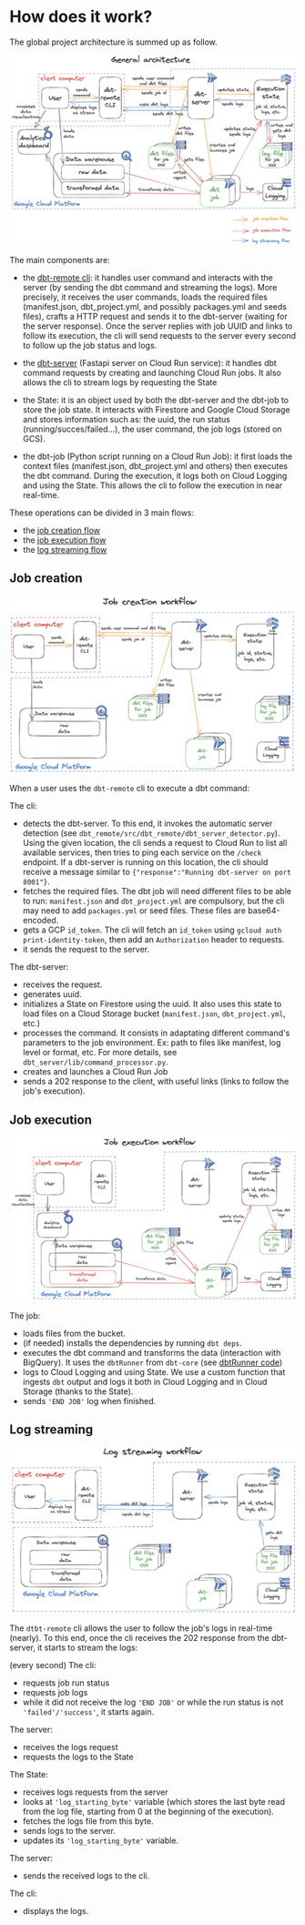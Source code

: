 # How does it work?

The global project architecture is summed up as follow.

![dbt-remote-schema](images/dbt-remote-schema.png)

The main components are:

- the [dbt-remote cli](#dbt-remote-cli): it handles user command and interacts with the server (by sending the dbt command and streaming the logs). More precisely, it receives the user commands, loads the required files (manifest.json, dbt_project.yml, and possibly packages.yml and seeds files), crafts a HTTP request and sends it to the dbt-server (waiting for the server response). Once the server replies with job UUID and links to follow its execution, the cli will send requests to the server every second to follow up the job status and logs.

- the [dbt-server](#dbt-server) (Fastapi server on Cloud Run service): it handles dbt command requests by creating and launching Cloud Run jobs. It also allows the cli to stream logs by requesting the State

- the State: it is an object used by both the dbt-server and the dbt-job to store the job state. It interacts with Firestore and Google Cloud Storage and stores information such as: the uuid, the run status (running/succes/failed...), the user command, the job logs (stored on GCS).
- the dbt-job (Python script running on a Cloud Run Job): it first loads the context files (manifest.json, dbt_project.yml and others) then executes the dbt command. During the execution, it logs both on Cloud Logging and using the State. This allows the cli to follow the execution in near real-time.

These operations can be divided in 3 main flows:

- the [job creation flow](#job-creation)
- the [job execution flow](#job-execution)
- the [log streaming flow](#log-streaming)

## Job creation

![job-creation-workflow](images/job-creation-workflow.png)

When a user uses the `dbt-remote` cli to execute a dbt command:

The cli:

- detects the dbt-server. To this end, it invokes the automatic server detection (see `dbt_remote/src/dbt_remote/dbt_server_detector.py`). Using the given location, the cli sends a request to Cloud Run to list all available services, then tries to ping each service on the `/check` endpoint. If a dbt-server is running on this location, the cli should receive a message similar to `{"response":"Running dbt-server on port 8001"}`.
- fetches the required files. The dbt job will need different files to be able to run: `manifest.json` and `dbt_project.yml` are compulsory, but the cli may need to add `packages.yml` or seed files. These files are base64-encoded.
- gets a GCP `id_token`. The cli will fetch an `id_token` using `gcloud auth print-identity-token`, then add an `Authorization` header to requests.
- it sends the request to the server.

The dbt-server:

- receives the request.
- generates uuid.
- initializes a State on Firestore using the uuid. It also uses this state to load files on a Cloud Storage bucket (`manifest.json`, `dbt_project.yml`, etc.)
- processes the command. It consists in adaptating different command's parameters to the job environment. Ex: path to files like manifest, log level or format, etc. For more details, see `dbt_server/lib/command_processor.py`.
- creates and launches a Cloud Run Job
- sends a 202 response to the client, with useful links (links to follow the job's execution).


## Job execution

![job-execution-workflow](images/job-execution-workflow.png)

The job:

- loads files from the bucket.
- (if needed) installs the dependencies by running `dbt deps`.
- executes the dbt command and transforms the data (interaction with BigQuery). It uses the `dbtRunner` from `dbt-core` (see [dbtRunner code][dbt-runner])
- logs to Cloud Logging and using State. We use a custom function that ingests `dbt` output and logs it both in Cloud Logging and in Cloud Storage (thanks to the State).
- sends `'END JOB'` log when finished.

## Log streaming

![log-stream-workflow](images/log-stream-workflow.png)

The `dtbt-remote` cli allows the user to follow the job's logs in real-time (nearly). To this end, once the cli receives the 202 response from the dbt-server, it starts to stream the logs:

(every second) The cli:

- requests job run status
- requests job logs
- while it did not receive the log `'END JOB'` or while the run status is not `'failed'/'success'`, it starts again.

The server:

- receives the logs request
- requests the logs to the State

The State:

- receives logs requests from the server
- looks at `'log_starting_byte'` variable (which stores the last byte read from the log file, starting from 0 at the beginning of the execution).
- fetches the logs file from this byte.
- sends logs to the server.
- updates its `'log_starting_byte'` variable.

The server:

- sends the received logs to the cli.

The cli:

- displays the logs.



[//]: #

   [dbt-runner]: <https://github.com/dbt-labs/dbt-core/blob/main/core/dbt/cli/main.py>
   
